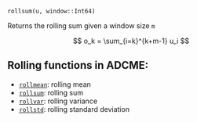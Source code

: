 ```
rollsum(u, window::Int64)
```

Returns the rolling sum given a window size `m`

$$
o_k = \sum_{i=k}^{k+m-1} u_i
$$

## Rolling functions in ADCME:

  * [`rollmean`](@ref): rolling mean
  * [`rollsum`](@ref): rolling sum
  * [`rollvar`](@ref): rolling variance
  * [`rollstd`](@ref): rolling standard deviation
